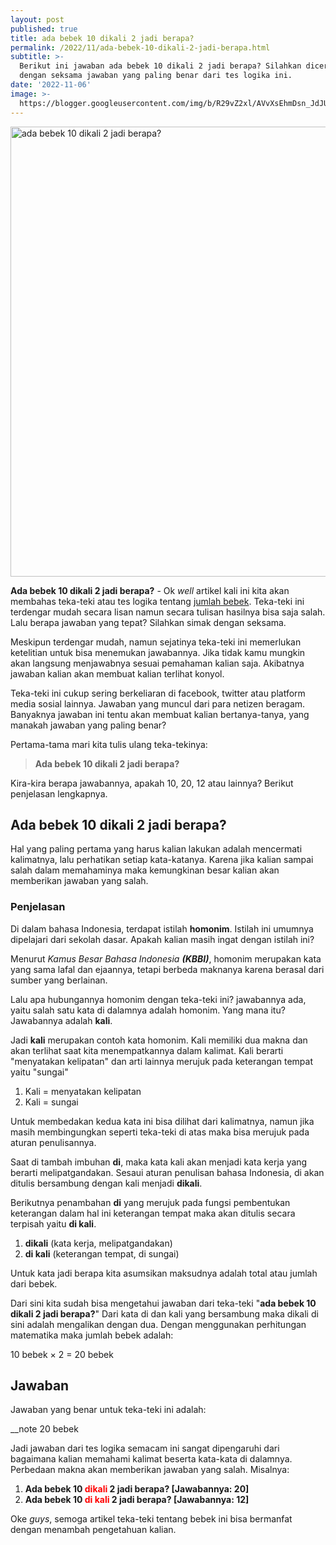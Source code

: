 ```yaml
---
layout: post
published: true
title: ada bebek 10 dikali 2 jadi berapa?
permalink: /2022/11/ada-bebek-10-dikali-2-jadi-berapa.html
subtitle: >-
  Berikut ini jawaban ada bebek 10 dikali 2 jadi berapa? Silahkan dicermati
  dengan seksama jawaban yang paling benar dari tes logika ini.
date: '2022-11-06'
image: >-
  https://blogger.googleusercontent.com/img/b/R29vZ2xl/AVvXsEhmDsn_JdJUCQSrSmT7DF5MCCN9NyEyM6ImwrI7LPDN-i4CEq4qin_OrbJYw5pDQXivZ7kPttlD2Zz9NO8eM_ImUZR4rLfrcWohNEVnbtINIJ9f_ggChUDX83OL18KH-FOB__8g6Nl33p4l8cTrcVPCxsv0LgCgMHzTAG3lMzPTGzzUQURiQuhvr3x5/h169-w300-rw/ADA%20BEBEK%2010-min.jpg
---
```

<img alt="ada bebek 10 dikali 2 jadi berapa?" height="720" src="https://blogger.googleusercontent.com/img/b/R29vZ2xl/AVvXsEhmDsn_JdJUCQSrSmT7DF5MCCN9NyEyM6ImwrI7LPDN-i4CEq4qin_OrbJYw5pDQXivZ7kPttlD2Zz9NO8eM_ImUZR4rLfrcWohNEVnbtINIJ9f_ggChUDX83OL18KH-FOB__8g6Nl33p4l8cTrcVPCxsv0LgCgMHzTAG3lMzPTGzzUQURiQuhvr3x5/s1600/ADA%20BEBEK%2010-min.jpg" title="ada bebek 10 dikali 2 jadi berapa?" width="1280" /><br />
<p>
  <strong>Ada bebek 10 dikali 2 jadi berapa?</strong> - Ok <i>well</i> artikel
  kali ini kita akan membahas teka-teki atau tes logika tentang
  <a href="https://www.supnewz.com/2020/07/tes-logika-ada-8-bebek-dikali-2-di.html" target="_blank">jumlah bebek</a>. Teka-teki ini terdengar mudah secara lisan namun secara tulisan hasilnya
  bisa saja salah. Lalu berapa jawaban yang tepat? Silahkan simak dengan
  seksama.
</p>
<p>
  Meskipun terdengar mudah, namun sejatinya teka-teki ini memerlukan ketelitian
  untuk bisa menemukan jawabannya. Jika tidak kamu mungkin akan langsung
  menjawabnya sesuai pemahaman kalian saja. Akibatnya jawaban kalian akan
  membuat kalian terlihat konyol.
</p>
<p>
  Teka-teki ini cukup sering berkeliaran di facebook, twitter atau platform
  media sosial lainnya. Jawaban yang muncul dari para netizen beragam. Banyaknya
  jawaban ini tentu akan membuat kalian bertanya-tanya, yang manakah jawaban
  yang paling benar?
</p>
<p>Pertama-tama mari kita tulis ulang teka-tekinya:</p>
<p style="text-align: center;"></p>
<blockquote><b>Ada bebek 10 dikali 2 jadi berapa?</b></blockquote>
<p></p>
<p>
  Kira-kira berapa jawabannya, apakah 10, 20, 12 atau lainnya? Berikut
  penjelasan lengkapnya.
</p>
<h2 style="text-align: left;">Ada bebek 10 dikali 2 jadi berapa?</h2>
<p>
  Hal yang paling pertama yang harus kalian lakukan adalah mencermati
  kalimatnya, lalu perhatikan setiap kata-katanya. Karena jika kalian sampai
  salah dalam memahaminya maka kemungkinan besar kalian akan memberikan jawaban
  yang salah.</p>
<h3 style="text-align: left;">Penjelasan</h3>
<p>
  Di dalam bahasa Indonesia, terdapat istilah <b>homonim</b>. Istilah ini
  umumnya dipelajari dari sekolah dasar. Apakah kalian masih ingat dengan
  istilah ini?
</p>
<p>
  Menurut <em>Kamus Besar Bahasa Indonesia <strong>(KBBI)</strong></em>, homonim merupakan kata yang sama lafal dan ejaannya, tetapi berbeda
  maknanya karena berasal dari sumber yang berlainan.
</p>
<p>
  Lalu apa hubungannya homonim dengan teka-teki ini? jawabannya ada, yaitu salah
  satu kata di dalamnya adalah homonim. Yang mana itu? Jawabannya adalah
  <b>kali</b>.
</p>
<p>
  Jadi <b>kali</b> merupakan contoh kata homonim. Kali memiliki dua makna dan
  akan terlihat saat kita menempatkannya dalam kalimat. Kali berarti "menyatakan
  kelipatan" dan arti lainnya merujuk pada keterangan tempat yaitu "sungai"
</p>
<ol style="text-align: left;">
  <li>Kali = menyatakan kelipatan</li>
  <li>Kali = sungai</li>
</ol>
<p>
  Untuk membedakan kedua kata ini bisa dilihat dari kalimatnya, namun jika masih
  membingungkan seperti teka-teki di atas maka bisa merujuk pada aturan
  penulisannya.
</p>
<p>
  Saat di tambah imbuhan <b>di</b>, maka kata kali akan menjadi kata kerja yang
  berarti melipatgandakan. Sesaui aturan penulisan bahasa Indonesia, di akan
  ditulis bersambung dengan kali menjadi <b>dikali</b>.
</p>
<p>
  Berikutnya penambahan <b>di</b> yang merujuk pada fungsi pembentukan
  keterangan dalam hal ini keterangan tempat maka akan ditulis secara terpisah
  yaitu <b>di kali</b>.
</p>
<p></p>
<ol style="text-align: left;">
  <li><b>dikali</b> (kata kerja, melipatgandakan)</li>
  <li><b>di kali</b> (keterangan tempat, di sungai)</li>
</ol>
<p></p>
<p>Untuk kata jadi berapa kita asumsikan maksudnya adalah total atau jumlah dari bebek.</p><p>
  Dari sini kita sudah bisa mengetahui jawaban dari teka-teki "<b>ada bebek 10 dikali 2 jadi berapa?</b>" Dari kata di dan kali yang bersambung maka dikali di sini adalah mengalikan
  dengan dua. Dengan menggunakan perhitungan matematika maka jumlah bebek
  adalah:
</p>
<p>10 bebek&nbsp;× 2 = 20 bebek</p>
<h2 style="text-align: left;">Jawaban</h2><p style="text-align: left;">Jawaban yang benar untuk teka-teki ini adalah:</p><p style="text-align: left;">__note 20 bebek</p><p style="text-align: left;">Jadi jawaban dari tes logika semacam ini sangat dipengaruhi dari bagaimana
  kalian memahami kalimat beserta kata-kata di dalamnya. Perbedaan makna akan
  memberikan jawaban yang salah. Misalnya:</p>
<p></p>
<ol style="text-align: left;">
  <li>
    <b>Ada bebek 10 <span style="color: red;">dikali</span> 2 jadi berapa?
      [Jawabannya: 20]</b>
  </li>
  <li>
    <b>Ada bebek 10 <span style="color: red;">di kali</span> 2 jadi berapa?
      [Jawabannya: 12]</b>
  </li>
</ol>
<p>Oke <i>guys</i>, semoga artikel teka-teki tentang bebek ini bisa bermanfat dengan menambah pengetahuan kalian.</p>
